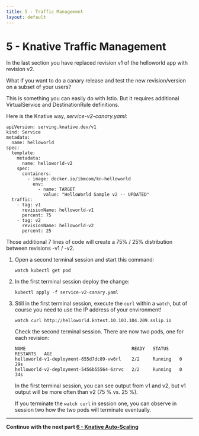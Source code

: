 ```yaml
---
title: 5 - Traffic Management
layout: default
---
```


# 5 - Knative Traffic Management

In the last section you have replaced revision v1 of the helloworld app with revision v2.

What if you want to do a canary release and test the new revision/version on a subset of your users?  

This is something you can easily do with Istio. But it requires additional VirtualService and DestinationRule definitions.

Here is the Knative way, *service-v2-canary.yaml*:

```
apiVersion: serving.knative.dev/v1
kind: Service
metadata:
  name: helloworld
spec:
  template:
    metadata:
      name: helloworld-v2
    spec:
      containers:
        - image: docker.io/ibmcom/kn-helloworld
          env:
            - name: TARGET
              value: "HelloWorld Sample v2 -- UPDATED"
  traffic:
    - tag: v1
      revisionName: helloworld-v1
      percent: 75
    - tag: v2
      revisionName: helloworld-v2
      percent: 25
```
Those additional 7 lines of code will create a 75% / 25% distribution between revisions -v1 / -v2.

1. Open a second terminal session and start this command:
   ```
   watch kubectl get pod
   ```

1. In the first terminal session deploy the change:
   ```
   kubectl apply -f service-v2-canary.yaml
   ```
   
1. Still in the first terminal session, execute the `curl` within a `watch`, but of course you need to use the IP address of your environment!
   ```
   watch curl http://helloworld.kntest.10.103.104.209.sslip.io  
   ```
   
   Check the second terminal session. There are now two pods, one for each revision:
   ```
   NAME                                        READY   STATUS    RESTARTS   AGE
   helloworld-v1-deployment-655d7dc89-vw6rl    2/2     Running   0          29s
   helloworld-v2-deployment-5456b55564-6zrvc   2/2     Running   0          34s
   ```
   
   In the first terminal session, you can see output from v1 and v2, but v1 output will be more often than v2 (75 % vs. 25 %).
   

   If you terminate the `watch curl` in session one, you can observe in session two how the two pods will terminate eventually.
   
---

__Continue with the next part [6 - Knative Auto-Scaling](6-Scaling)__

